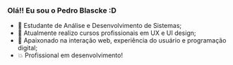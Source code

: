 ### Olá!! Eu sou o Pedro Blascke :D


- 🔭 Estudante de Análise e Desenvolvimento de Sistemas;
- 🌱 Atualmente realizo cursos profissionais em UX e UI design;
- 👯 Apaixonado na interação web, experiência do usuário e programação digital;
-   💥 Profissional em desenvolvimento!
          
